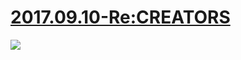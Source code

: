 # [2017.09.10-Re:CREATORS](https://bangumi.bilibili.com/anime/5998)
![](https://bilicover2017.github.io/2017.09.10.jpg)